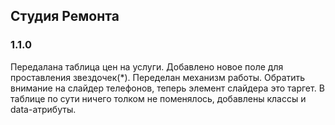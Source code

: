 ## Студия Ремонта

### 1.1.0
Передалана таблица цен на услуги. Добавлено новое поле для проставления звездочек(*). Переделан механизм работы. Обратить внимание на слайдер телефонов, теперь элемент слайдера это таргет. В таблице по сути ничего толком не поменялось, добавлены классы и data-атрибуты.